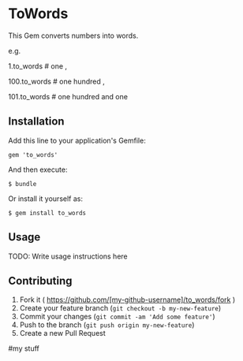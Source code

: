 # ToWords

This Gem converts numbers into words.

e.g.

1.to_words    # one , 

100.to_words  # one hundred , 

101.to_words  # one hundred and one

## Installation

Add this line to your application's Gemfile:

    gem 'to_words'

And then execute:

    $ bundle

Or install it yourself as:

    $ gem install to_words

## Usage

TODO: Write usage instructions here

## Contributing

1. Fork it ( https://github.com/[my-github-username]/to_words/fork )
2. Create your feature branch (`git checkout -b my-new-feature`)
3. Commit your changes (`git commit -am 'Add some feature'`)
4. Push to the branch (`git push origin my-new-feature`)
5. Create a new Pull Request

#my stuff
